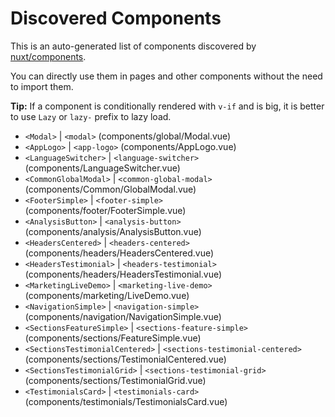 # Discovered Components

This is an auto-generated list of components discovered by [nuxt/components](https://github.com/nuxt/components).

You can directly use them in pages and other components without the need to import them.

**Tip:** If a component is conditionally rendered with `v-if` and is big, it is better to use `Lazy` or `lazy-` prefix to lazy load.

- `<Modal>` | `<modal>` (components/global/Modal.vue)
- `<AppLogo>` | `<app-logo>` (components/AppLogo.vue)
- `<LanguageSwitcher>` | `<language-switcher>` (components/LanguageSwitcher.vue)
- `<CommonGlobalModal>` | `<common-global-modal>` (components/Common/GlobalModal.vue)
- `<FooterSimple>` | `<footer-simple>` (components/footer/FooterSimple.vue)
- `<AnalysisButton>` | `<analysis-button>` (components/analysis/AnalysisButton.vue)
- `<HeadersCentered>` | `<headers-centered>` (components/headers/HeadersCentered.vue)
- `<HeadersTestimonial>` | `<headers-testimonial>` (components/headers/HeadersTestimonial.vue)
- `<MarketingLiveDemo>` | `<marketing-live-demo>` (components/marketing/LiveDemo.vue)
- `<NavigationSimple>` | `<navigation-simple>` (components/navigation/NavigationSimple.vue)
- `<SectionsFeatureSimple>` | `<sections-feature-simple>` (components/sections/FeatureSimple.vue)
- `<SectionsTestimonialCentered>` | `<sections-testimonial-centered>` (components/sections/TestimonialCentered.vue)
- `<SectionsTestimonialGrid>` | `<sections-testimonial-grid>` (components/sections/TestimonialGrid.vue)
- `<TestimonialsCard>` | `<testimonials-card>` (components/testimonials/TestimonialsCard.vue)
